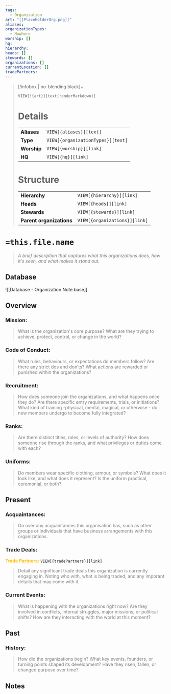 ```yaml
---
tags:
  - Organization
art: "[[PlaceholderOrg.png]]"
aliases:
organizationTypes:
  - Nowhere
worship: []
hq:
hierarchy:
heads: []
stewards: []
organizations: []
currentLocation: []
tradePartners:
---
```


> [!infobox | no-blending black]+ <font color="#ffffff">Infobox</font>
> 
> `VIEW[!{art}][text(renderMarkdown)]`
> 
> # Details
> |  |  |
> |---|---|
> | **Aliases** | `VIEW[{aliases}][text]` |
> | **Type** | `VIEW[{organizationTypes}][text]` |
> | **Worship** | `VIEW[{worship}][link]` |
> | **HQ** | `VIEW[{hq}][link]` |
> 
> # Structure
> |  |  |
> |---|---|
> | **Hierarchy** | `VIEW[{hierarchy}][link]` |
> | **Heads** | `VIEW[{heads}][link]` |
> | **Stewards** | `VIEW[{stewards}][link]` |
> | **Parent organizations** | `VIEW[{organizations}][link]` |

# `=this.file.name`

> *<font color="#7f7f7f">A brief description that captures what this organizations does, how it's seen, and what makes it stand out.</font>*

## Database

![[Database - Organization Note.base]]

## Overview

### Mission:

> <font color="#7f7f7f">What is the organization's core purpose? What are they trying to achieve, protect, control, or change in the world?</font>

### Code of Conduct:

> <font color="#7f7f7f">What rules, behaviours, or expectations do members follow? Are there any strict dos and don’ts? What actions are rewarded or punished within the organizations?</font>

### Recruitment:

> <font color="#7f7f7f">How does someone join the organizations, and what happens once they do? Are there specific entry requirements, trials, or initiations? What kind of training -physical, mental, magical, or otherwise - do new members undergo to become fully integrated?</font>

### Ranks:

> <font color="#7f7f7f">Are there distinct titles, roles, or levels of authority? How does someone rise through the ranks, and what privileges or duties come with each?</font>

### Uniforms:

> <font color="#7f7f7f">Do members wear specific clothing, armour, or symbols? What does it look like, and what does it represent? Is the uniform practical, ceremonial, or both?</font>

## Present

### Acquaintances:

> <font color="#7f7f7f">Go over any acquaintances this organisation has, such as other groups or individuals that have business arrangements with this organizations.</font>

### Trade Deals:

<font color="#ffc000">**Trade Partners:**</font> `VIEW[{tradePartners}][link]`

> <font color="#7f7f7f">Detail any significant trade deals this organization is currently engaging in. Noting who with, what is being traded, and any imporant details that may come with it.</font>

### Current Events:

> <font color="#7f7f7f">What is happening with the organizations right now? Are they involved in conflicts, internal struggles, major missions, or political shifts? How are they interacting with the world at this moment</font>?

## Past

### History:

> <font color="#7f7f7f">How did the organizations begin? What key events, founders, or turning points shaped its development? Have they risen, fallen, or changed purpose over time?</font>

## Notes



